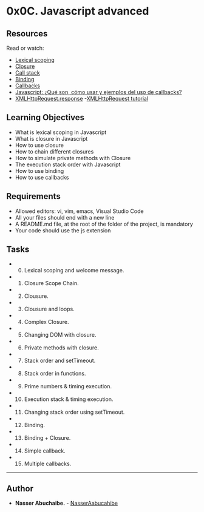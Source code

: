 # 0x0C. Javascript advanced

## Resources

Read or watch:

- [Lexical scoping](https://javascript.info/closure)
- [Closure](https://www.w3schools.com/js/js_function_closures.asp)
- [Call stack](https://developer.mozilla.org/en-US/docs/Glossary/Call_stack)
- [Binding](https://javascript.info/bind)
- [Callbacks](https://javascript.info/callbacks)
- [Javascript: ¿Qué son, cómo usar y ejemplos del uso de callbacks?](https://anexsoft.com/javascript-que-son-como-usar-y-ejemplos-del-uso-de-callbacks)
- [XMLHttpRequest.response](https://developer.mozilla.org/en-US/docs/Web/API/XMLHttpRequest/response) -[XMLHttpRequest tutorial](https://zetcode.com/javascript/xmlhttprequest/)

## Learning Objectives

- What is lexical scoping in Javascript
- What is closure in Javascript
- How to use closure
- How to chain different closures
- How to simulate private methods with Closure
- The execution stack order with Javascript
- How to use binding
- How to use callbacks

## Requirements

- Allowed editors: vi, vim, emacs, Visual Studio Code
- All your files should end with a new line
- A README.md file, at the root of the folder of the project, is mandatory
- Your code should use the js extension

## Tasks

- 0. Lexical scoping and welcome message.
- 1. Closure Scope Chain.
- 2. Clousure.
- 3. Clousure and loops.
- 4. Complex Closure.
- 5. Changing DOM with closure.
- 6. Private methods with closure.
- 7. Stack order and setTimeout.
- 8. Stack order in functions.
- 9. Prime numbers & timing execution.
- 10. Execution stack & timing execution.
- 11. Changing stack order using setTimeout.
- 12. Binding.
- 13. Binding + Closure.
- 14. Simple callback.
- 15. Multiple callbacks.

--- 
## Author 
* **Nasser Abuchaibe.** - [NasserAabucahibe](https://github.com/NasserAbuchaibe)
